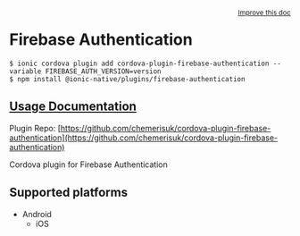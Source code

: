 <a style="float:right;font-size:12px;" href="http://github.com/danielsogl/awesome-cordova-plugins/edit/master/src/@awesome-cordova-plugins/plugins/firebase-authentication/index.ts#L2">
  Improve this doc
</a>

# Firebase Authentication

```
$ ionic cordova plugin add cordova-plugin-firebase-authentication --variable FIREBASE_AUTH_VERSION=version
$ npm install @ionic-native/plugins/firebase-authentication
```

## [Usage Documentation](https://ionicframework.com/docs/native/firebase-authentication/)

Plugin Repo: [https://github.com/chemerisuk/cordova-plugin-firebase-authentication](https://github.com/chemerisuk/cordova-plugin-firebase-authentication)

Cordova plugin for Firebase Authentication

## Supported platforms

- Android
  - iOS
